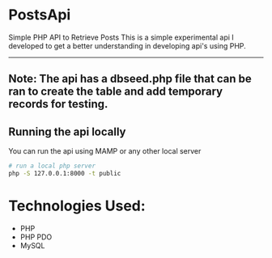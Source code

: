 # PostsApi
Simple PHP API to Retrieve Posts
This is a simple experimental api I developed to get a better understanding in developing api's using PHP.

---
Note: The api has a dbseed.php file that can be ran to create the table and add temporary records for testing.
---

## Running the api locally
You can run the api using MAMP or any other local server
``` bash
# run a local php server
php -S 127.0.0.1:8000 -t public
```

# Technologies Used:
* PHP
* PHP PDO
* MySQL
